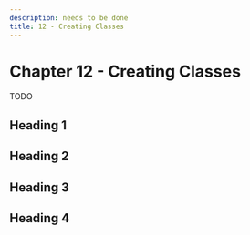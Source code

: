 ```yaml
---
description: needs to be done
title: 12 - Creating Classes
---
```


# Chapter 12 - Creating Classes

TODO

## Heading 1

## Heading 2

## Heading 3

## Heading 4
